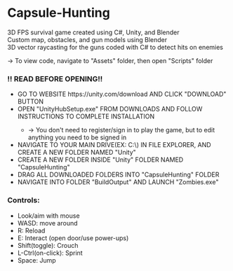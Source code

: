 # Capsule-Hunting
3D FPS survival game created using C#, Unity, and Blender <br>
Custom map, obstacles, and gun models using Blender <br>
3D vector raycasting for the guns coded with C# to detect hits on enemies

&rarr; To view code, navigate to "Assets" folder, then open "Scripts" folder

<h3>!! READ BEFORE OPENING!!</h3>
<ul>
  <li>
    GO TO WEBSITE https://unity.com/download AND CLICK "DOWNLOAD" BUTTON
  </li>
  <li>
    OPEN "UnityHubSetup.exe" FROM DOWNLOADS AND FOLLOW INSTRUCTIONS TO COMPLETE INSTALLATION
  </li>
  <ul>
    <li>
      &rarr; You don't need to register/sign in to play the game, but to edit anything you need to be signed in
    </li>
  </ul>
  <li>
    NAVIGATE TO YOUR MAIN DRIVE(EX: C:\) IN FILE EXPLORER, AND CREATE A NEW FOLDER NAMED "Unity"
  </li>
  <li>
    CREATE A NEW FOLDER INSIDE "Unity" FOLDER NAMED "CapsuleHunting"
  </li>
  <li>
    DRAG ALL DOWNLOADED FOLDERS INTO "CapsuleHunting" FOLDER
  </li>
  <li>
    NAVIGATE INTO FOLDER "BuildOutput" AND LAUNCH "Zombies.exe"
  </li>
</ul>

<h3> Controls: </h3>
<ul>
  <li>
    Look/aim with mouse
  </li>
  <li>
    WASD: move around
  </li>
  <li>
    R: Reload
  </li>
  <li>
    E: Interact (open door/use power-ups)
  </li>
  <li>
    Shift(toggle): Crouch
  </li>
  <li>
    L-Ctrl(on-click): Sprint
  </li>
  <li>
    Space: Jump
  </li>
</ul>

